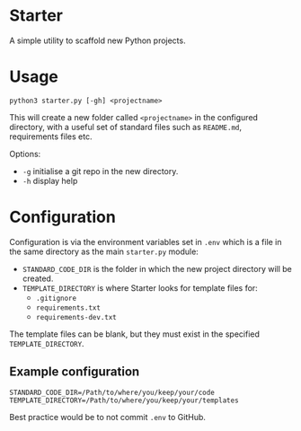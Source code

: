 # Starter
A simple utility to scaffold new Python projects. 

# Usage
`python3 starter.py [-gh] <projectname>`

This will create a new folder called `<projectname>` in the configured directory, with a useful set of standard files such as `README.md`, requirements files etc.

Options:
-  `-g` initialise a git repo in the new directory.
- `-h` display help

# Configuration
Configuration is via the environment variables set in `.env` which is a file in the same directory as the main `starter.py` module:
- `STANDARD_CODE_DIR` is the folder in which the new project directory will be created.
- `TEMPLATE_DIRECTORY` is where Starter looks for template files for:
  - `.gitignore`
  - `requirements.txt`
  - `requirements-dev.txt`

The template files can be blank, but they must exist in the specified `TEMPLATE_DIRECTORY`.

## Example configuration
```
STANDARD_CODE_DIR=/Path/to/where/you/keep/your/code
TEMPLATE_DIRECTORY=/Path/to/where/you/keep/your/templates
```
Best practice would be to not commit `.env` to GitHub.


